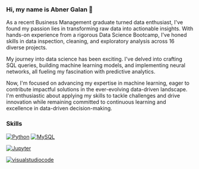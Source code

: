 ### Hi, my name is Abner Galan 👋

As a recent Business Management graduate turned data enthusiast, I've found my passion lies in transforming raw data into actionable insights. With hands-on experience from a rigorous Data Science Bootcamp, I've honed skills in data inspection, cleaning, and exploratory analysis across 16 diverse projects.

My journey into data science has been exciting. I've delved into crafting SQL queries, building machine learning models, and implementing neural networks, all fueling my fascination with predictive analytics.

Now, I'm focused on advancing my expertise in machine learning, eager to contribute impactful solutions in the ever-evolving data-driven landscape. I'm enthusiastic about applying my skills to tackle challenges and drive innovation while remaining committed to continuous learning and excellence in data-driven decision-making.

### Skills

[![Python](https://img.shields.io/badge/Python-yellow?style=for-the-badge&logo=python&logoColor=white&labelColor=101010)]()
[![MySQL](https://img.shields.io/badge/MySQL-4479A1?style=for-the-badge&logo=mysql&logoColor=white&labelColor=101010)]()

[![Jupyter](https://img.shields.io/badge/Jupyter-#F37626?style=for-the-badge&logo=jupyter&logoColor=white&labelColor=101010)]()

[![visualstudiocode](https://img.shields.io/badge/visualstudiocode-##007ACC?style=for-the-badge&logo=visualstudiocode&logoColor=white&labelColor=101010)]()





